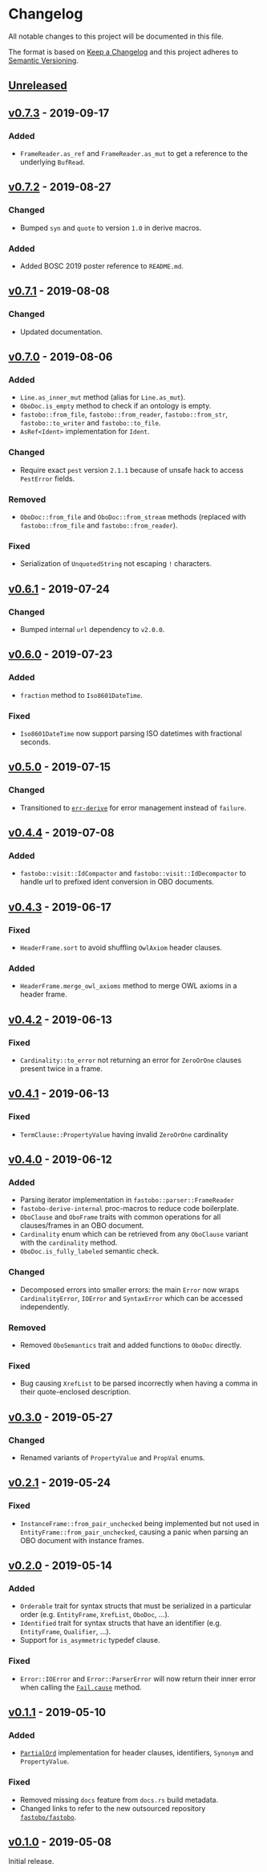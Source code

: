 # Changelog
All notable changes to this project will be documented in this file.

The format is based on [Keep a Changelog](http://keepachangelog.com/en/1.0.0/)
and this project adheres to [Semantic Versioning](http://semver.org/spec/v2.0.0.html).


## [Unreleased]

[Unreleased]: https://github.com/fastobo/fastobo/compare/v0.7.3...HEAD


## [v0.7.3] - 2019-09-17

[v0.7.3]: https://github.com/fastobo/fastobo/compare/v0.7.2...v0.7.3

### Added
- `FrameReader.as_ref` and `FrameReader.as_mut` to get a reference to
  the underlying `BufRead`.


## [v0.7.2] - 2019-08-27

[v0.7.2]: https://github.com/fastobo/fastobo/compare/v0.7.1...v0.7.2

### Changed
- Bumped `syn` and `quote` to version `1.0` in derive macros.

### Added
- Added BOSC 2019 poster reference to `README.md`.


## [v0.7.1] - 2019-08-08

[v0.7.1]: https://github.com/fastobo/fastobo/compare/v0.7.0...v0.7.1

### Changed
- Updated documentation.


## [v0.7.0] - 2019-08-06

[v0.7.0]: https://github.com/fastobo/fastobo/compare/v0.6.1...v0.7.0

### Added
- `Line.as_inner_mut` method (alias for `Line.as_mut`).
- `OboDoc.is_empty` method to check if an ontology is empty.
- `fastobo::from_file`, `fastobo::from_reader`, `fastobo::from_str`,
  `fastobo::to_writer` and `fastobo::to_file`.
- `AsRef<Ident>` implementation for `Ident`.

### Changed
- Require exact `pest` version `2.1.1` because of unsafe hack to access
  `PestError` fields.

### Removed
- `OboDoc::from_file` and `OboDoc::from_stream` methods (replaced with
  `fastobo::from_file` and `fastobo::from_reader`).

### Fixed
- Serialization of `UnquotedString` not escaping `!` characters.


## [v0.6.1] - 2019-07-24

[v0.6.1]: https://github.com/fastobo/fastobo/compare/v0.6.0...v0.6.1

### Changed
- Bumped internal `url` dependency to `v2.0.0`.


## [v0.6.0] - 2019-07-23

[v0.6.0]: https://github.com/fastobo/fastobo/compare/v0.5.0...v0.6.0

### Added
- `fraction` method to `Iso8601DateTime`.

### Fixed
- `Iso8601DateTime` now support parsing ISO datetimes with fractional seconds.


## [v0.5.0] - 2019-07-15

[v0.5.0]: https://github.com/fastobo/fastobo/compare/v0.4.4...v0.5.0

### Changed
- Transitioned to [`err-derive`](https://docs.rs/err-derive) for error 
  management instead of `failure`.


## [v0.4.4] - 2019-07-08

[v0.4.4]: https://github.com/fastobo/fastobo/compare/v0.4.3...v0.4.4

### Added
- `fastobo::visit::IdCompactor` and `fastobo::visit::IdDecompactor` to handle
  url to prefixed ident conversion in OBO documents.


## [v0.4.3] - 2019-06-17

[v0.4.3]: https://github.com/fastobo/fastobo/compare/v0.4.2...v0.4.3

### Fixed
- `HeaderFrame.sort` to avoid shuffling `OwlAxiom` header clauses.

### Added
- `HeaderFrame.merge_owl_axioms` method to merge OWL axioms in a
  header frame.


## [v0.4.2] - 2019-06-13

[v0.4.2]: https://github.com/fastobo/fastobo/compare/v0.4.1...v0.4.2

### Fixed
- `Cardinality::to_error` not returning an error for `ZeroOrOne` clauses
  present twice in a frame.


## [v0.4.1] - 2019-06-13

[v0.4.1]: https://github.com/fastobo/fastobo/compare/v0.4.0...v0.4.1

### Fixed
- `TermClause::PropertyValue` having invalid `ZeroOrOne` cardinality


## [v0.4.0] - 2019-06-12

[v0.4.0]: https://github.com/fastobo/fastobo/compare/v0.3.0...v0.4.0

### Added
- Parsing iterator implementation in `fastobo::parser::FrameReader`
- `fastobo-derive-internal` proc-macros to reduce code boilerplate.
- `OboClause` and `OboFrame` traits with common operations for all
  clauses/frames in an OBO document.
- `Cardinality` enum which can be retrieved from any `OboClause` variant
  with the `cardinality` method.
- `OboDoc.is_fully_labeled` semantic check.

### Changed
- Decomposed errors into smaller errors: the main `Error` now wraps `CardinalityError`,
  `IOError` and `SyntaxError` which can be accessed independently.

### Removed
- Removed `OboSemantics` trait and added functions to `OboDoc` directly.

### Fixed
- Bug causing `XrefList` to be parsed incorrectly when having a comma in their
  quote-enclosed description.


## [v0.3.0] - 2019-05-27

[v0.3.0]: https://github.com/fastobo/fastobo/compare/v0.2.1...v0.3.0

### Changed
- Renamed variants of `PropertyValue` and `PropVal` enums.


## [v0.2.1] - 2019-05-24

[v0.2.1]: https://github.com/fastobo/fastobo/compare/v0.2.0...v0.2.1

### Fixed
- `InstanceFrame::from_pair_unchecked` being implemented but not used in
  `EntityFrame::from_pair_unchecked`, causing a panic when parsing an OBO
  document with instance frames.


## [v0.2.0] - 2019-05-14

[v0.2.0]: https://github.com/fastobo/fastobo/compare/v0.1.1...v0.2.0

### Added
- `Orderable` trait for syntax structs that must be serialized in a
  particular order (e.g. `EntityFrame`, `XrefList`, `OboDoc`, ...).
- `Identified` trait for syntax structs that have an identifier
  (e.g. `EntityFrame`, `Qualifier`, ...).
- Support for `is_asymmetric` typedef clause.

### Fixed
- `Error::IOError` and `Error::ParserError` will now return their inner
  error when calling the [`Fail.cause`] method.

[`Fail.cause`]: https://docs.rs/failure/0.1.5/failure/trait.Fail.html#method.cause


## [v0.1.1] - 2019-05-10

[v0.1.1]: https://github.com/fastobo/fastobo/compare/v0.1.0...v0.1.1

### Added
- [`PartialOrd`] implementation for header clauses, identifiers, `Synonym`
  and `PropertyValue`.

[`PartialOrd`]: https://doc.rust-lang.org/std/cmp/trait.PartialOrd.html

### Fixed
- Removed missing `docs` feature from `docs.rs` build metadata.
- Changed links to refer to the new outsourced repository
  [`fastobo/fastobo`](https://github.com/fastobo/fastobo).


## [v0.1.0] - 2019-05-08

[v0.1.0]: https://github.com/fastobo/fastobo/compare/40aa9b0...v0.1.0

Initial release.
